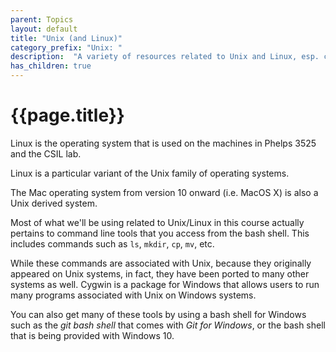 ```yaml
---
parent: Topics
layout: default
title: "Unix (and Linux)"
category_prefix: "Unix: "
description:  "A variety of resources related to Unix and Linux, esp. command line tools"
has_children: true
---
```


# {{page.title}}

Linux is the operating system that is used on the machines in Phelps 3525 and the CSIL lab.

Linux is a particular variant of the Unix family of operating systems.

The Mac operating system from version 10 onward (i.e. MacOS X) is also a Unix derived system.

Most of what we'll be using related to Unix/Linux in this course actually pertains to command line tools that you access from the bash shell.    This includes commands such as `ls`, `mkdir`, `cp`, `mv`, etc.

While these commands are associated with Unix, because they originally appeared on Unix systems, in fact, they have been ported to many other systems as well.  Cygwin is a package for Windows that allows users to run many programs associated with Unix on Windows systems.

You can also get many of these tools by using a bash shell for Windows such as the *git bash shell* that comes with *Git for Windows*, or the bash shell that is being provided with Windows 10.



